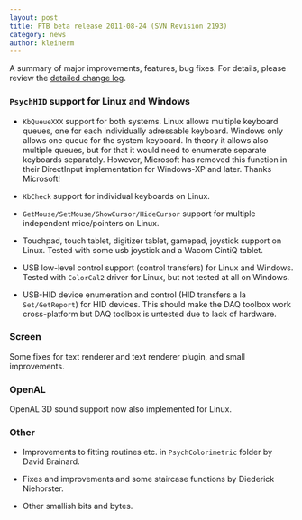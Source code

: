 ```yaml
---
layout: post
title: PTB beta release 2011-08-24 (SVN Revision 2193)
category: news
author: kleinerm
---
```


A summary of major improvements, features, bug fixes. For details,
please review the [detailed change
log](http://code.google.com/p/psychtoolbox-3/source/detail?r=2276).

### `PsychHID` support for Linux and Windows

-   `KbQueueXXX` support for both systems. Linux allows multiple
    keyboard queues, one for each individually adressable keyboard.
    Windows only allows one queue for the system keyboard. In theory it
    allows also multiple queues, but for that it would need to enumerate
    separate keyboards separately. However, Microsoft has removed this
    function in their DirectInput implementation for Windows-XP and
    later. Thanks Microsoft!

-   `KbCheck` support for individual keyboards on Linux.

-   `GetMouse/SetMouse/ShowCursor/HideCursor` support for multiple
    independent mice/pointers on Linux.

-   Touchpad, touch tablet, digitizer tablet, gamepad, joystick support
    on Linux. Tested with some usb joystick and a Wacom CintiQ tablet.

-   USB low-level control support (control transfers) for Linux and
    Windows. Tested with `ColorCal2` driver for Linux, but not tested at
    all on Windows.

-   USB-HID device enumeration and control (HID transfers a la
    `Set/GetReport`) for HID devices. This should make the DAQ toolbox
    work cross-platform but DAQ toolbox is untested due to lack of
    hardware.

### Screen

Some fixes for text renderer and text renderer plugin, and small
improvements.

### OpenAL

OpenAL 3D sound support now also implemented for Linux.

### Other

-   Improvements to fitting routines etc. in `PsychColorimetric` folder
    by David Brainard.

-   Fixes and improvements and some staircase functions by Diederick
    Niehorster.

-   Other smallish bits and bytes.
